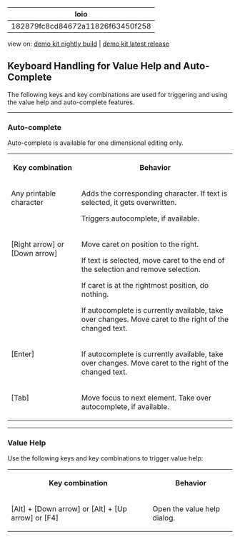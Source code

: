 <!-- loio182879fc8cd84672a11826f63450f258 -->

| loio |
| -----|
| 182879fc8cd84672a11826f63450f258 |

<div id="loio">

view on: [demo kit nightly build](https://sdk.openui5.org/nightly/#/topic/182879fc8cd84672a11826f63450f258) | [demo kit latest release](https://sdk.openui5.org/topic/182879fc8cd84672a11826f63450f258)</div>

## Keyboard Handling for Value Help and Auto-Complete

The following keys and key combinations are used for triggering and using the value help and auto-complete features.

***

### Auto-complete

Auto-complete is available for one dimensional editing only.


<table>
<tr>
<th valign="top">

Key combination

</th>
<th valign="top">

Behavior

</th>
</tr>
<tr>
<td valign="top">

Any printable character

</td>
<td valign="top">

Adds the corresponding character. If text is selected, it gets overwritten.

Triggers autocomplete, if available.

</td>
</tr>
<tr>
<td valign="top">

[Right arrow\] or [Down arrow\]

</td>
<td valign="top">

Move caret on position to the right.

If text is selected, move caret to the end of the selection and remove selection.

If caret is at the rightmost position, do nothing.

If autocomplete is currently available, take over changes. Move caret to the right of the changed text.

</td>
</tr>
<tr>
<td valign="top">

[Enter\]

</td>
<td valign="top">

If autocomplete is currently available, take over changes. Move caret to the right of the changed text.

</td>
</tr>
<tr>
<td valign="top">

[Tab\]

</td>
<td valign="top">

Move focus to next element. Take over autocomplete, if available.

</td>
</tr>
</table>

***

### Value Help

Use the following keys and key combinations to trigger value help:


<table>
<tr>
<th valign="top">

Key combination

</th>
<th valign="top">

Behavior

</th>
</tr>
<tr>
<td valign="top">

[Alt\] + [Down arrow\]  or [Alt\] + [Up arrow\]  or [F4\] 

</td>
<td valign="top">

Open the value help dialog.

</td>
</tr>
</table>


